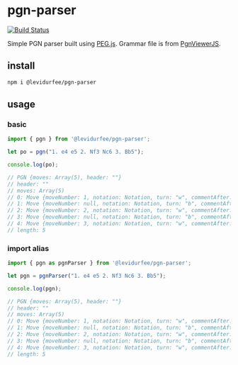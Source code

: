 # pgn-parser

[![Build Status](https://travis-ci.org/levidurfee/pgn-parser.svg?branch=master)](https://travis-ci.org/levidurfee/pgn-parser)

Simple PGN parser built using [PEG.js](https://github.com/pegjs/pegjs). Grammar
file is from [PgnViewerJS](https://github.com/mliebelt/PgnViewerJS).

## install

```sh
npm i @levidurfee/pgn-parser
```

## usage

### basic

```js
import { pgn } from '@levidurfee/pgn-parser';

let po = pgn("1. e4 e5 2. Nf3 Nc6 3. Bb5");

console.log(po);

// PGN {moves: Array(5), header: ""}
// header: ""
// moves: Array(5)
// 0: Move {moveNumber: 1, notation: Notation, turn: "w", commentAfter: null, commentBefore: null, …}
// 1: Move {moveNumber: null, notation: Notation, turn: "b", commentAfter: null, commentBefore: null, …}
// 2: Move {moveNumber: 2, notation: Notation, turn: "w", commentAfter: null, commentBefore: null, …}
// 3: Move {moveNumber: null, notation: Notation, turn: "b", commentAfter: null, commentBefore: null, …}
// 4: Move {moveNumber: 3, notation: Notation, turn: "w", commentAfter: null, commentBefore: null, …}
// length: 5
```

### import alias

```js
import { pgn as pgnParser } from '@levidurfee/pgn-parser';

let pgn = pgnParser("1. e4 e5 2. Nf3 Nc6 3. Bb5");

console.log(pgn);

// PGN {moves: Array(5), header: ""}
// header: ""
// moves: Array(5)
// 0: Move {moveNumber: 1, notation: Notation, turn: "w", commentAfter: null, commentBefore: null, …}
// 1: Move {moveNumber: null, notation: Notation, turn: "b", commentAfter: null, commentBefore: null, …}
// 2: Move {moveNumber: 2, notation: Notation, turn: "w", commentAfter: null, commentBefore: null, …}
// 3: Move {moveNumber: null, notation: Notation, turn: "b", commentAfter: null, commentBefore: null, …}
// 4: Move {moveNumber: 3, notation: Notation, turn: "w", commentAfter: null, commentBefore: null, …}
// length: 5
```
